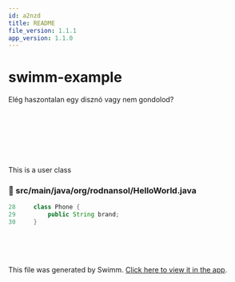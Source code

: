 ```yaml
---
id: a2nzd
title: README
file_version: 1.1.1
app_version: 1.1.0
---
```


# swimm-example

Elég haszontalan egy disznó vagy nem gondolod?

<br/>

<!--MERMAID {width:100}-->
```mermaid

```
<!--MCONTENT {content: "<br/>"} --->

<br/>

<br/>

<br/>

This is a user class
<!-- NOTE-swimm-snippet: the lines below link your snippet to Swimm -->
### 📄 src/main/java/org/rodnansol/HelloWorld.java
```java
28     class Phone {
29         public String brand;
30     }
```

<br/>

<br/>

<br/>

This file was generated by Swimm. [Click here to view it in the app](https://app.swimm.io/repos/Z2l0aHViJTNBJTNBc3dpbW0tZXhhbXBsZSUzQSUzQW5hbmRvcmhvbG96c255YWs=/docs/a2nzd).
